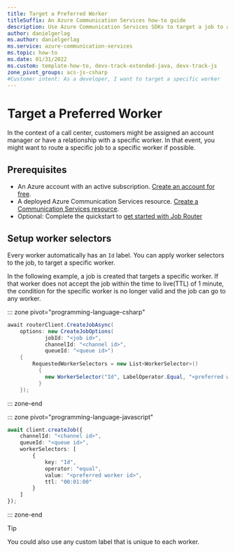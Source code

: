 ```yaml
---
title: Target a Preferred Worker
titleSuffix: An Azure Communication Services how-to guide
description: Use Azure Communication Services SDKs to target a job to a specific worker
author: danielgerlag
ms.author: danielgerlag
ms.service: azure-communication-services
ms.topic: how-to 
ms.date: 01/31/2022
ms.custom: template-how-to, devx-track-extended-java, devx-track-js
zone_pivot_groups: acs-js-csharp
#Customer intent: As a developer, I want to target a specific worker
---
```


# Target a Preferred Worker

In the context of a call center, customers might be assigned an account manager or have a relationship with a specific worker. In that event, you might want to route a specific job to a specific worker if possible.

## Prerequisites

- An Azure account with an active subscription. [Create an account for free](https://azure.microsoft.com/free/?WT.mc_id=A261C142F). 
- A deployed Azure Communication Services resource. [Create a Communication Services resource](../../quickstarts/create-communication-resource.md).
- Optional: Complete the quickstart to [get started with Job Router](../../quickstarts/router/get-started-router.md)

## Setup worker selectors

Every worker automatically has an `Id` label. You can apply worker selectors to the job, to target a specific worker.

In the following example, a job is created that targets a specific worker. If that worker does not accept the job within the time to live(TTL) of 1 minute, the condition for the specific worker is no longer valid and the job can go to any worker.

::: zone pivot="programming-language-csharp"

```csharp
await routerClient.CreateJobAsync(
    options: new CreateJobOptions(
            jobId: "<job id>",
            channelId: "<channel id>",
            queueId: "<queue id>")
    {
        RequestedWorkerSelectors = new List<WorkerSelector>()
          {
            new WorkerSelector("Id", LabelOperator.Equal, "<preferred worker id>", TimeSpan.FromMinutes(1))
          }
    });
```

::: zone-end

::: zone pivot="programming-language-javascript"

```typescript
await client.createJob({
    channelId: "<channel id>",
    queueId: "<queue id>",
    workerSelectors: [
        {
            key: "Id",
            operator: "equal",
            value: "<preferred worker id>",
            ttl: "00:01:00"
        }
    ]
});
```

::: zone-end

> [!TIP]
> You could also use any custom label that is unique to each worker.
